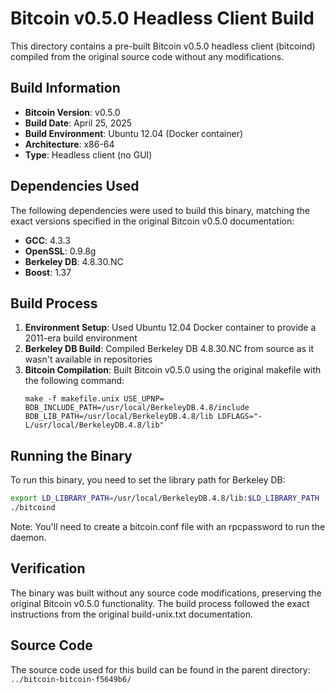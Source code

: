 # Bitcoin v0.5.0 Headless Client Build

This directory contains a pre-built Bitcoin v0.5.0 headless client (bitcoind) compiled from the original source code without any modifications.

## Build Information

- **Bitcoin Version**: v0.5.0
- **Build Date**: April 25, 2025
- **Build Environment**: Ubuntu 12.04 (Docker container)
- **Architecture**: x86-64
- **Type**: Headless client (no GUI)

## Dependencies Used

The following dependencies were used to build this binary, matching the exact versions specified in the original Bitcoin v0.5.0 documentation:

- **GCC**: 4.3.3
- **OpenSSL**: 0.9.8g
- **Berkeley DB**: 4.8.30.NC
- **Boost**: 1.37

## Build Process

1. **Environment Setup**: Used Ubuntu 12.04 Docker container to provide a 2011-era build environment
2. **Berkeley DB Build**: Compiled Berkeley DB 4.8.30.NC from source as it wasn't available in repositories
3. **Bitcoin Compilation**: Built Bitcoin v0.5.0 using the original makefile with the following command:
   ```
   make -f makefile.unix USE_UPNP= BDB_INCLUDE_PATH=/usr/local/BerkeleyDB.4.8/include BDB_LIB_PATH=/usr/local/BerkeleyDB.4.8/lib LDFLAGS="-L/usr/local/BerkeleyDB.4.8/lib"
   ```

## Running the Binary

To run this binary, you need to set the library path for Berkeley DB:

```bash
export LD_LIBRARY_PATH=/usr/local/BerkeleyDB.4.8/lib:$LD_LIBRARY_PATH
./bitcoind
```

Note: You'll need to create a bitcoin.conf file with an rpcpassword to run the daemon.

## Verification

The binary was built without any source code modifications, preserving the original Bitcoin v0.5.0 functionality. The build process followed the exact instructions from the original build-unix.txt documentation.

## Source Code

The source code used for this build can be found in the parent directory: `../bitcoin-bitcoin-f5649b6/`
